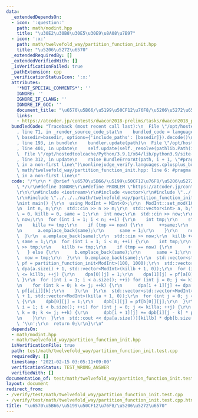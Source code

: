 ```yaml
---
data:
  _extendedDependsOn:
  - icon: ':question:'
    path: math/modint.hpp
    title: "\u30E2\u30B8\u30E5\u30E9\u8A08\u7B97"
  - icon: ':x:'
    path: math/twelvefold_way/partition_function_init.hpp
    title: "\u5206\u5272\u6570"
  _extendedRequiredBy: []
  _extendedVerifiedWith: []
  _isVerificationFailed: true
  _pathExtension: cpp
  _verificationStatusIcon: ':x:'
  attributes:
    '*NOT_SPECIAL_COMMENTS*': ''
    IGNORE: ''
    IGNORE_IF_CLANG: ''
    IGNORE_IF_GCC: ''
    document_title: "\u6570\u5B66/\u5199\u50CF12\u76F8/\u5206\u5272\u6570"
    links:
    - https://atcoder.jp/contests/dwacon2018-prelims/tasks/dwacon2018_prelims_c
  bundledCode: "Traceback (most recent call last):\n  File \"/opt/hostedtoolcache/Python/3.9.1/x64/lib/python3.9/site-packages/onlinejudge_verify/documentation/build.py\"\
    , line 71, in _render_source_code_stat\n    bundled_code = language.bundle(stat.path,\
    \ basedir=basedir, options={'include_paths': [basedir]}).decode()\n  File \"/opt/hostedtoolcache/Python/3.9.1/x64/lib/python3.9/site-packages/onlinejudge_verify/languages/cplusplus.py\"\
    , line 193, in bundle\n    bundler.update(path)\n  File \"/opt/hostedtoolcache/Python/3.9.1/x64/lib/python3.9/site-packages/onlinejudge_verify/languages/cplusplus_bundle.py\"\
    , line 401, in update\n    self.update(self._resolve(pathlib.Path(included), included_from=path))\n\
    \  File \"/opt/hostedtoolcache/Python/3.9.1/x64/lib/python3.9/site-packages/onlinejudge_verify/languages/cplusplus_bundle.py\"\
    , line 312, in update\n    raise BundleErrorAt(path, i + 1, \"#pragma once found\
    \ in a non-first line\")\nonlinejudge_verify.languages.cplusplus_bundle.BundleErrorAt:\
    \ math/twelvefold_way/partition_function_init.hpp: line 6: #pragma once found\
    \ in a non-first line\n"
  code: "/*\r\n * @brief \u6570\u5B66/\u5199\u50CF12\u76F8/\u5206\u5272\u6570\r\n\
    \ */\r\n#define IGNORE\r\n#define PROBLEM \"https://atcoder.jp/contests/dwacon2018-prelims/tasks/dwacon2018_prelims_c\"\
    \r\n\r\n#include <iostream>\r\n#include <vector>\r\n#include \"../../../math/modint.hpp\"\
    \r\n#include \"../../../math/twelvefold_way/partition_function_init.hpp\"\r\n\r\
    \nint main() {\r\n  using ModInt = MInt<0>;\r\n  ModInt::set_mod(1000000007);\r\
    \n  int n, m;\r\n  std::cin >> n >> m;\r\n  std::vector<int> a, b;\r\n  int killa\
    \ = 0, killb = 0, same = 1;\r\n  int now;\r\n  std::cin >> now;\r\n  killa +=\
    \ now;\r\n  for (int i = 1; i < n; ++i) {\r\n    int tmp;\r\n    std::cin >> tmp;\r\
    \n    killa += tmp;\r\n    if (tmp == now) {\r\n      ++same;\r\n    } else {\r\
    \n      a.emplace_back(same);\r\n      same = 1;\r\n    }\r\n    now = tmp;\r\n\
    \  }\r\n  a.emplace_back(same);\r\n  std::cin >> now;\r\n  killb += now;\r\n \
    \ same = 1;\r\n  for (int i = 1; i < m; ++i) {\r\n    int tmp;\r\n    std::cin\
    \ >> tmp;\r\n    killb += tmp;\r\n    if (tmp == now) {\r\n      ++same;\r\n \
    \   } else {\r\n      b.emplace_back(same);\r\n      same = 1;\r\n    }\r\n  \
    \  now = tmp;\r\n  }\r\n  b.emplace_back(same);\r\n  std::vector<std::vector<ModInt>>\
    \ pf = partition_function_init<ModInt>(100, 1000);\r\n  std::vector<std::vector<ModInt>>\
    \ dpa(a.size() + 1, std::vector<ModInt>(killb + 1, 0));\r\n  for (int j = 0; j\
    \ <= killb; ++j) {\r\n    dpa[0][j] = 1;\r\n    dpa[1][j] = pf[a[0]][j];\r\n \
    \ }\r\n  for (int i = 1; i < a.size(); ++i) for (int j = 0; j <= killb; ++j) {\r\
    \n    for (int k = 0; k <= j; ++k) {\r\n      dpa[i + 1][j] += dpa[i][j - k] *\
    \ pf[a[i]][k];\r\n    }\r\n  }\r\n  std::vector<std::vector<ModInt>> dpb(b.size()\
    \ + 1, std::vector<ModInt>(killa + 1, 0));\r\n  for (int j = 0; j <= killa; ++j)\
    \ {\r\n    dpb[0][j] = 1;\r\n    dpb[1][j] = pf[b[0]][j];\r\n  }\r\n  for (int\
    \ i = 1; i < b.size(); ++i) for (int j = 0; j <= killa; ++j) {\r\n    for (int\
    \ k = 0; k <= j; ++k) {\r\n      dpb[i + 1][j] += dpb[i][j - k] * pf[b[i]][k];\r\
    \n    }\r\n  }\r\n  std::cout << dpa[a.size()][killb] * dpb[b.size()][killa] <<\
    \ '\\n';\r\n  return 0;\r\n}\r\n"
  dependsOn:
  - math/modint.hpp
  - math/twelvefold_way/partition_function_init.hpp
  isVerificationFile: true
  path: test/math/twelvefold_way/partition_function_init.test.cpp
  requiredBy: []
  timestamp: '2021-02-15 03:05:11+09:00'
  verificationStatus: TEST_WRONG_ANSWER
  verifiedWith: []
documentation_of: test/math/twelvefold_way/partition_function_init.test.cpp
layout: document
redirect_from:
- /verify/test/math/twelvefold_way/partition_function_init.test.cpp
- /verify/test/math/twelvefold_way/partition_function_init.test.cpp.html
title: "\u6570\u5B66/\u5199\u50CF12\u76F8/\u5206\u5272\u6570"
---
```

